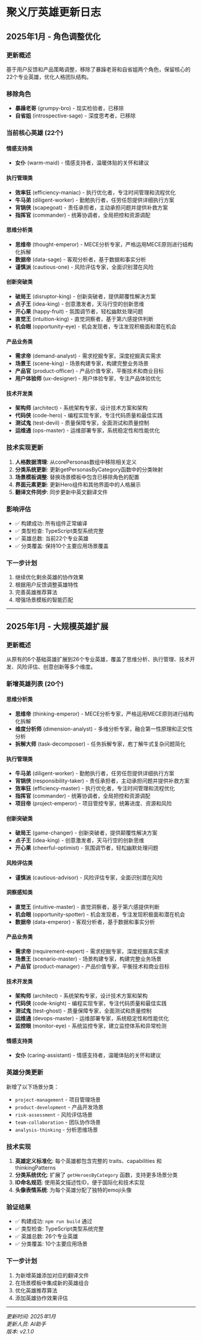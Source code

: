 # 聚义厅英雄更新日志

## 2025年1月 - 角色调整优化

### 更新概述
基于用户反馈和产品策略调整，移除了暴躁老哥和自省姐两个角色，保留核心的22个专业英雄，优化人格团队结构。

### 移除角色
- **暴躁老哥** (grumpy-bro) - 现实检验者，已移除
- **自省姐** (introspective-sage) - 深度思考者，已移除

### 当前核心英雄 (22个)

#### 情感支持类
- **女仆** (warm-maid) - 情感支持者，温暖体贴的关怀和建议

#### 执行管理类
- **效率狂** (efficiency-maniac) - 执行优化者，专注时间管理和流程优化
- **牛马弟** (diligent-worker) - 勤勉执行者，任劳任怨提供详细执行方案
- **背锅侠** (scapegoat) - 责任承担者，主动承担问题并提供补救方案
- **指挥官** (commander) - 统筹协调者，全局把控和资源调配

#### 思维分析类
- **思维帝** (thought-emperor) - MECE分析专家，严格运用MECE原则进行结构化拆解
- **数据帝** (data-sage) - 客观分析者，基于数据和事实分析
- **谨慎派** (cautious-one) - 风险评估专家，全面识别潜在风险

#### 创新突破类
- **破局王** (disruptor-king) - 创新突破者，提供颠覆性解决方案
- **点子王** (idea-king) - 创意激发者，天马行空的创新思维
- **开心果** (happy-fruit) - 氛围调节者，轻松幽默处理问题
- **直觉王** (intuition-king) - 直觉洞察者，基于第六感提供判断
- **机会眼** (opportunity-eye) - 机会发现者，专注发现积极面和潜在机会

#### 产品业务类
- **需求帝** (demand-analyst) - 需求挖掘专家，深度挖掘真实需求
- **场景王** (scene-king) - 场景构建专家，构建完整业务场景
- **产品官** (product-officer) - 产品价值专家，平衡技术和商业目标
- **用户体验师** (ux-designer) - 用户体验专家，专注产品体验优化

#### 技术开发类
- **架构师** (architect) - 系统架构专家，设计技术方案和架构
- **代码侠** (code-hero) - 编程实现专家，专注代码质量和最佳实践
- **测试鬼** (test-devil) - 质量保障专家，全面测试和质量控制
- **运维通** (ops-master) - 运维部署专家，系统稳定性和性能优化

### 技术实现更新

1. **人格数据清理**: 从corePersonas数组中移除相关定义
2. **分类系统更新**: 更新getPersonasByCategory函数中的分类映射
3. **场景模板调整**: 替换场景模板中包含已移除角色的配置
4. **界面元素更新**: 更新Hero组件和其他界面中的人格展示
5. **翻译文件同步**: 同步更新中英文翻译文件

### 影响评估

- ✅ 构建成功: 所有组件正常编译
- ✅ 类型检查: TypeScript类型系统完整
- ✅ 英雄总数: 当前22个专业英雄
- ✅ 分类覆盖: 保持10个主要应用场景覆盖

### 下一步计划

1. 继续优化剩余英雄的协作效果
2. 根据用户反馈调整英雄特性
3. 完善英雄推荐算法
4. 增强场景模板的智能匹配

---

## 2025年1月 - 大规模英雄扩展

### 更新概述
从原有的6个基础英雄扩展到26个专业英雄，覆盖了思维分析、执行管理、技术开发、风险评估、创意创新等多个维度。

### 新增英雄列表 (20个)

#### 思维分析类
- **思维帝** (thinking-emperor) - MECE分析专家，严格运用MECE原则进行结构化拆解
- **维度分析师** (dimension-analyst) - 多维分析专家，融合第一性原理和正交性分析
- **拆解大师** (task-decomposer) - 任务拆解专家，庖丁解牛式复杂问题简化

#### 执行管理类
- **牛马弟** (diligent-worker) - 勤勉执行者，任劳任怨提供详细执行方案
- **背锅侠** (responsibility-taker) - 责任承担者，主动承担问题并提供补救方案
- **效率狂** (efficiency-master) - 执行优化者，专注时间管理和流程优化
- **指挥官** (commander) - 统筹协调者，全局把控和资源调配
- **项目帝** (project-emperor) - 项目管控专家，统筹进度、资源和风险

#### 创新突破类
- **破局王** (game-changer) - 创新突破者，提供颠覆性解决方案
- **点子王** (idea-king) - 创意激发者，天马行空的创新思维
- **开心果** (cheerful-optimist) - 氛围调节者，轻松幽默处理问题

#### 风险评估类
- **谨慎派** (cautious-advisor) - 风险评估专家，全面识别潜在风险

#### 洞察感知类
- **直觉王** (intuitive-master) - 直觉洞察者，基于第六感提供判断
- **机会眼** (opportunity-spotter) - 机会发现者，专注发现积极面和潜在机会
- **数据帝** (data-emperor) - 客观分析者，基于数据和事实分析

#### 产品业务类
- **需求帝** (requirement-expert) - 需求挖掘专家，深度挖掘真实需求
- **场景王** (scenario-master) - 场景构建专家，构建完整业务场景
- **产品官** (product-manager) - 产品价值专家，平衡技术和商业目标

#### 技术开发类
- **架构师** (architect) - 系统架构专家，设计技术方案和架构
- **代码侠** (code-knight) - 编程实现专家，专注代码质量和最佳实践
- **测试鬼** (test-ghost) - 质量保障专家，全面测试和质量控制
- **运维通** (devops-master) - 运维部署专家，系统稳定性和性能优化
- **监控眼** (monitor-eye) - 系统监控专家，建立监控体系和异常检测

#### 情感支持类
- **女仆** (caring-assistant) - 情感支持者，温暖体贴的关怀和建议

### 英雄分类更新

新增了以下场景分类：
- `project-management` - 项目管理场景
- `product-development` - 产品开发场景  
- `risk-assessment` - 风险评估场景
- `team-collaboration` - 团队协作场景
- `analysis-thinking` - 分析思维场景

### 技术实现

1. **英雄定义标准化**: 每个英雄都包含完整的 traits、capabilities 和 thinkingPatterns
2. **分类系统优化**: 扩展了 `getHeroesByCategory` 函数，支持更多场景分类
3. **ID命名规范**: 使用英文描述性ID，便于国际化和技术实现
4. **头像表情系统**: 为每个英雄分配了独特的emoji头像

### 验证结果

- ✅ 构建成功: `npm run build` 通过
- ✅ 类型检查: TypeScript类型系统完整
- ✅ 英雄总数: 26个专业英雄
- ✅ 分类覆盖: 10个主要应用场景

### 下一步计划

1. 为新增英雄添加对应的翻译文件
2. 在场景模板中集成新的英雄组合
3. 优化英雄推荐算法
4. 添加英雄协作效果评估

---

*更新时间: 2025年1月*  
*更新人员: AI助手*  
*版本: v2.1.0* 